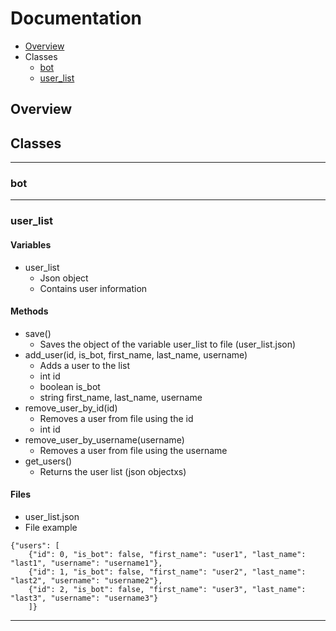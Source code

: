 # Documentation

- [Overview](#overview)
- Classes
    - [bot](###bot)
    - [user_list](###user_list)

## Overview

## Classes
---

### bot
---

### user_list
#### Variables
- user_list
    - Json object
    - Contains user information

#### Methods
- save()
    - Saves the object of the variable user_list to file (user_list.json)
- add_user(id, is_bot, first_name, last_name, username)
    - Adds a user to the list
    - int id
    - boolean is_bot
    - string first_name, last_name, username
- remove_user_by_id(id)
    - Removes a user from file using the id
    - int id
- remove_user_by_username(username)
    - Removes a user from file using the username
- get_users()
    - Returns the user list (json objectxs)

#### Files
- user_list.json
- File example
```
{"users": [
    {"id": 0, "is_bot": false, "first_name": "user1", "last_name": "last1", "username": "username1"},
    {"id": 1, "is_bot": false, "first_name": "user2", "last_name": "last2", "username": "username2"},
    {"id": 2, "is_bot": false, "first_name": "user3", "last_name": "last3", "username": "username3"}
    ]}
```
---